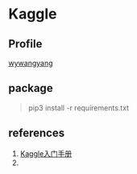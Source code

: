 # Kaggle

## Profile

[wywangyang](https://www.kaggle.com/wywangyang)

## package

> pip3 install -r requirements.txt

## references

1. [Kaggle入门手册](https://mp.weixin.qq.com/s?src=11&timestamp=1524789199&ver=841&signature=uch4kbERyjk3q2*BHIQy0ZwpWFL3Z2NWXjDKdQZSzfZKzJBTd183IIGxeq-hbNqdUGqjxoSTsucg8iSbvcX26HyXFz9BBDWhd96KZ3hB7N3WtbXEBmBDYflLcjQ23J*1&new=1)
1. []()